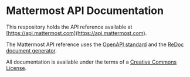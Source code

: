 # Mattermost API Documentation

This respository holds the API reference available at [https://api.mattermost.com](https://api.mattermost.com).

The Mattermost API reference uses the [OpenAPI standard](https://openapis.org/) and the [ReDoc document generator](https://github.com/Rebilly/ReDoc).

All documentation is available under the terms of a [Creative Commons License](http://creativecommons.org/licenses/by-nc-sa/3.0/).
